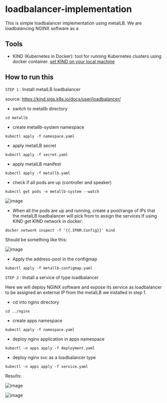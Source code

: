 # loadbalancer-implementation

This is simple loadbalancer implementation using metalLB.
We are loadbalancing NGINX software as a 

## Tools

- KIND (Kubernetes in Docker): tool for running Kubernetes clusters using docker container. [set KIND on your local machine](https://www.notion.so/Create-Kubernetes-cluster-with-KinD-2f20ca99835a4df6bc223ec62c05b5e7)

## How to run this 


`STEP 1` : Install metalLB loadbalancer

source: https://kind.sigs.k8s.io/docs/user/loadbalancer/

- switch to metallb directory
```
cd metallb
```

- create metallb-system namespace
```
kubectl apply -f namespace.yaml
```

- apply metalLB secret
```
kubectl apply -f secret.yaml
```


- apply metalLB manifest
```
kubectl apply -f metallb.yaml
```

- check if all pods are up (controller and speaker)
```
kubectl get pods -n metallb-system --watch 
```

![image](https://user-images.githubusercontent.com/30593186/119572038-72a24e80-bdb2-11eb-9108-84266d69abc9.png)



- When all the pods are up and running, create a pool/range of IPs that the metalLB loadbalancer will pick from to assign the services
  If using KIND get KIND network in docker: 
```
docker network inspect -f '{{.IPAM.Config}}' kind
```

Should be something like this:

![image](https://user-images.githubusercontent.com/30593186/119572216-b39a6300-bdb2-11eb-83d7-f4ff9779663d.png)


- Apply the address-pool in the configmap
```
kubectl apply -f metallb-configmap.yaml

```



`STEP 2` : Install a service of type loadbalancer

Here we will deploy NGINX software and expose its service as loadbalancer to be assigned an external IP from the metalLB we installed in step 1.


- cd into nginx directory
```
cd ../nginx
```
- create apps namespace
```
kubectl apply -f namespace.yaml
```

- deploy nginx application in apps namespace
```
kubectl -n apps apply -f deployment.yaml
```

- deploy nginx svc as a loadbalancer type
```
kubectl -n apps apply -f service.yaml 

```

Results:

![image](https://user-images.githubusercontent.com/30593186/119572391-f2301d80-bdb2-11eb-9847-f9c6f44ee59f.png)


![image](https://user-images.githubusercontent.com/30593186/119572463-10961900-bdb3-11eb-9c3a-dbc3df64d84d.png)


